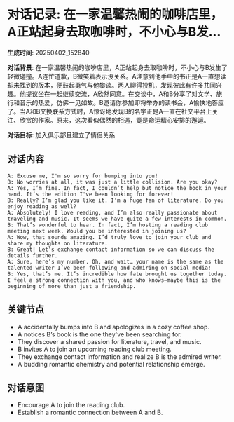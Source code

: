 # 对话记录: 在一家温馨热闹的咖啡店里，A正站起身去取咖啡时，不小心与B发...

**生成时间**: 20250402_152840

**对话背景**: 在一家温馨热闹的咖啡店里，A正站起身去取咖啡时，不小心与B发生了轻微碰撞。A连忙道歉，B微笑着表示没关系。A注意到他手中的书正是A一直想读却未找到的版本，便鼓起勇气与他攀谈。两人聊得投机，发现彼此有许多共同兴趣。他提议坐在一起继续交流，A欣然同意。在交谈中，A和B分享了对文学、旅行和音乐的热爱，仿佛一见如故。B邀请你参加即将举办的读书会，A愉快地答应了。当A和B交换联系方式时，A惊讶地发现B的名字正是A一直在社交平台上关注、欣赏的作家。原来，这次看似偶然的相遇，竟是命运精心安排的邂逅。

**对话目标**: 加入俱乐部且建立了情侣关系

## 对话内容

```
A: Excuse me, I'm so sorry for bumping into you!
B: No worries at all, it was just a little collision. Are you okay?
A: Yes, I’m fine. In fact, I couldn’t help but notice the book in your hand. It’s the edition I've been looking for forever!
B: Really? I’m glad you like it. I'm a huge fan of literature. Do you enjoy reading as well?
A: Absolutely! I love reading, and I’m also really passionate about traveling and music. It seems we have quite a few interests in common.
B: That’s wonderful to hear. In fact, I’m hosting a reading club meeting next week. Would you be interested in joining us?
A: Wow, that sounds amazing. I’d truly love to join your club and share my thoughts on literature.
B: Great! Let’s exchange contact information so we can discuss the details further.
A: Sure, here’s my number. Oh, and wait… your name is the same as the talented writer I’ve been following and admiring on social media!
B: Yes, that’s me. It’s incredible how fate brought us together today. I feel a strong connection with you, and who knows—maybe this is the beginning of more than just a friendship.
```

## 关键节点

- A accidentally bumps into B and apologizes in a cozy coffee shop.
- A notices B’s book is the one they've been searching for.
- They discover a shared passion for literature, travel, and music.
- B invites A to join an upcoming reading club meeting.
- They exchange contact information and realize B is the admired writer.
- A budding romantic chemistry and potential relationship emerge.

## 对话意图

- Encourage A to join the reading club.
- Establish a romantic connection between A and B.
